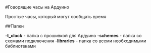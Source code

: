 #Говорящие часы на Ардуино

Простые часы, который могут сообщать время 

##Папки

-**t_clock** - папка с прошивкой для Ардуино
-**schemes** - папка со схемами подключения
-**libraries** - папка со всеми необходимыми библиотеками
